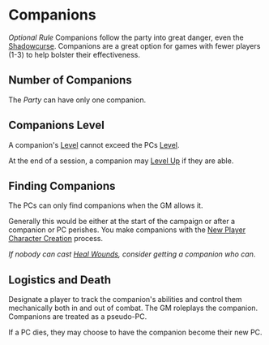 # Companions

*Optional Rule*
Companions follow the party into great danger, even the [Shadowcurse](../Hazards/Shadowcurse.md). Companions are a great option for games with fewer players (1-3) to help bolster their effectiveness.

## Number of Companions

The *Party* can have only one companion.

## Companions Level

A companion's [Level](../../Player%20Characters/Progression/Level.md) cannot exceed the PCs [Level](../../Player%20Characters/Progression/Level.md).

At the end of a session, a companion may [Level Up](../../Player%20Characters/Progression/Level.md#Level%20Up) if they are able.

## Finding Companions

The PCs can only find companions when the GM allows it.

Generally this would be either at the start of the campaign or after a companion or PC perishes. You make companions with the [New Player Character Creation](../../Character%20Creation/New%20Player%20Character%20Creation.md) process.

*If nobody can cast [Heal Wounds](../../Magic/Spells/Spells%20by%20Level/Level%201/Heal%20Wounds.md), consider getting a companion who can*.

## Logistics and Death

Designate a player to track the companion's abilities and control them mechanically both in and out of combat. The GM roleplays the companion. Companions are treated as a pseudo-PC.

If a PC dies, they may choose to have the companion become their new PC.
